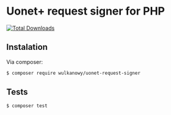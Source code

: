 # Uonet+ request signer for PHP

[![Total Downloads](https://poser.pugx.org/wulkanowy/uonet-request-signer/downloads?format=flat-square)](https://packagist.org/packages/wulkanowy/uonet-request-signer)

## Instalation

Via composer:

```bash
$ composer require wulkanowy/uonet-request-signer
```

## Tests

```bash
$ composer test
```

